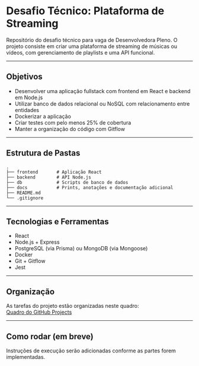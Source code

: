 # Desafio Técnico: Plataforma de Streaming 

Repositório do desafio técnico para vaga de Desenvolvedora Pleno. O projeto consiste em criar uma plataforma de streaming de músicas ou vídeos, com gerenciamento de playlists e uma API funcional.

---

##  Objetivos

- Desenvolver uma aplicação fullstack com frontend em React e backend em Node.js
- Utilizar banco de dados relacional ou NoSQL com relacionamento entre entidades
- Dockerizar a aplicação
- Criar testes com pelo menos 25% de cobertura
- Manter a organização do código com Gitflow

---

##  Estrutura de Pastas

```
.
├── frontend       # Aplicação React
├── backend        # API Node.js
├── db             # Scripts de banco de dados
├── docs           # Prints, anotações e documentação adicional
├── README.md
└── .gitignore
```

---

##  Tecnologias e Ferramentas

- React
- Node.js + Express
- PostgreSQL (via Prisma) ou MongoDB (via Mongoose)
- Docker
- Git + Gitflow
- Jest

---

##  Organização

As tarefas do projeto estão organizadas neste quadro:  
 [Quadro do GitHub Projects](https://github.com/imagalhaess/spoti-fly/projects?query=is%3Aopen)

---

##  Como rodar (em breve)
Instruções de execução serão adicionadas conforme as partes forem implementadas.
